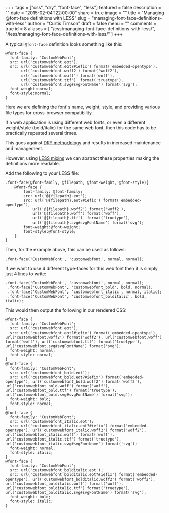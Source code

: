 +++
tags = ["css", "dry", "font-face", "less"]
featured = false
description = ""
date = "2015-02-04T22:00:00"
share = true
image = ""
title = "Managing @font-face definitions with LESS"
slug = "managing-font-face-definitions-with-less"
author = "Curtis Timson"
draft = false
menu = ""
comments = true
id = 8
aliases = [
    "/css/managing-font-face-definitions-with-less/",
    "/less/managing-font-face-definitions-with-less/"
]
+++

A typical `@font-face` definition looks something like this:

    @font-face {
      font-family: 'CustomWebFont';
      src: url('customwebfont.eot');
      src: url('customwebfont.eot?#iefix') format('embedded-opentype'),
           url('customwebfont.woff2') format('woff2'),
           url('customwebfont.woff') format('woff'),
           url('customwebfont.ttf')  format('truetype'),
           url('customwebfont.svg#svgFontName') format('svg');
      font-weight:normal;
      font-style:normal;
    }

Here we are defining the font's name, weight, style, and providing various file types for cross-browser compatibility.

If a web application is using different web fonts, or even a different weight/style (bold/italic) for the same web font, then this code has to be practically repeated several times.

This goes against <a href="http://en.wikipedia.org/wiki/Don%27t_repeat_yourself">DRY methodology</a> and results in increased maintenance and management.

However, using <a href="http://lesscss.org/features/#mixins-feature">LESS mixins</a> we can abstract these properties making the definitions more readable.

Add the following to your LESS file:

    .font-face(@font-family, @filepath, @font-weight, @font-style){
        @font-face {
            font-family: @font-family;
            src: url('@{filepath}.eot');
            src: url('@{filepath}.eot?#iefix') format('embedded-opentype'),
                url('@{filepath}.woff2') format('woff2'),
                url('@{filepath}.woff') format('woff'),
                url('@{filepath}.ttf')  format('truetype'),
                url('@{filepath}.svg#svgFontName') format('svg');
            font-weight:@font-weight;
            font-style:@font-style;
        }
    }

Then, for the example above, this can be used as follows:

    .font-face('CustomWebFont', 'customwebfont', normal, normal);

If we want to use 4 different type-faces for this web font then it is simply just 4 lines to write:

    .font-face('CustomWebFont', 'customwebfont', normal, normal);
     .font-face('CustomWebFont', 'customwebfont_bold', bold, normal);
     .font-face('CustomWebFont', 'customwebfont_italic', normal, italic);
     .font-face('CustomWebFont', 'customwebfont_bolditalic', bold, italic);

This would then output the following in our rendered CSS:

    @font-face {
      font-family: 'CustomWebFont';
      src: url('customwebfont.eot');
      src: url('customwebfont.eot?#iefix') format('embedded-opentype'), url('customwebfont.woff2') format('woff2'), url('customwebfont.woff') format('woff'), url('customwebfont.ttf') format('truetype'), url('customwebfont.svg#svgFontName') format('svg');
      font-weight: normal;
      font-style: normal;
    }
    @font-face {
      font-family: 'CustomWebFont';
      src: url('customwebfont_bold.eot');
      src: url('customwebfont_bold.eot?#iefix') format('embedded-opentype'), url('customwebfont_bold.woff2') format('woff2'), url('customwebfont_bold.woff') format('woff'), url('customwebfont_bold.ttf') format('truetype'), url('customwebfont_bold.svg#svgFontName') format('svg');
      font-weight: bold;
      font-style: normal;
    }
    @font-face {
      font-family: 'CustomWebFont';
      src: url('customwebfont_italic.eot');
      src: url('customwebfont_italic.eot?#iefix') format('embedded-opentype'), url('customwebfont_italic.woff2') format('woff2'), url('customwebfont_italic.woff') format('woff'), url('customwebfont_italic.ttf') format('truetype'), url('customwebfont_italic.svg#svgFontName') format('svg');
      font-weight: normal;
      font-style: italic;
    }
    @font-face {
      font-family: 'CustomWebFont';
      src: url('customwebfont_bolditalic.eot');
      src: url('customwebfont_bolditalic.eot?#iefix') format('embedded-opentype'), url('customwebfont_bolditalic.woff2') format('woff2'), url('customwebfont_bolditalic.woff') format('woff'), url('customwebfont_bolditalic.ttf') format('truetype'), url('customwebfont_bolditalic.svg#svgFontName') format('svg');
      font-weight: bold;
      font-style: italic;
    }
